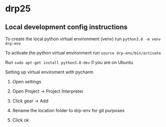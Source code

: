 # drp25

## Local development config instructions 
To create the local python virtual environment (venv) run `python3.8 -m venv drp-env`

To activate the python virtual environment run `source drp-env/bin/activate`

Run `sudo apt-get install python3.8-dev` if you are on Ubuntu

Setting up virtual enviroment with pycharm

1. Open settings

2. Open Project -> Project Interpreter

3. Click gear -> Add

4. Rename the location folder to drp-env for git purposes

5. Click ok